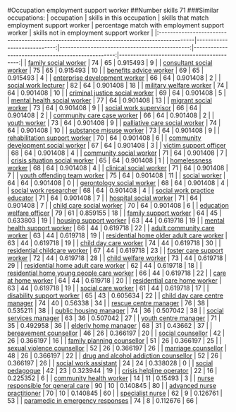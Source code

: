 #Occupation employment support worker
##Number skills 71
###Similar occupations:
| occupation                                                                                |   skills in this occupation |   skills that match employment support worker |   percentage match with employment support worker |   skills not in employment support worker |
|:------------------------------------------------------------------------------------------|----------------------------:|----------------------------------------------:|--------------------------------------------------:|------------------------------------------:|
| [family social worker](family_social_worker.md)                                           |                          74 |                                            65 |                                          0.915493 |                                         9 |
| [consultant social worker](consultant_social_worker.md)                                   |                          75 |                                            65 |                                          0.915493 |                                        10 |
| [benefits advice worker](benefits_advice_worker.md)                                       |                          69 |                                            65 |                                          0.915493 |                                         4 |
| [enterprise development worker](enterprise_development_worker.md)                         |                          66 |                                            64 |                                          0.901408 |                                         2 |
| [social work lecturer](social_work_lecturer.md)                                           |                          82 |                                            64 |                                          0.901408 |                                        18 |
| [military welfare worker](military_welfare_worker.md)                                     |                          74 |                                            64 |                                          0.901408 |                                        10 |
| [criminal justice social worker](criminal_justice_social_worker.md)                       |                          69 |                                            64 |                                          0.901408 |                                         5 |
| [mental health social worker](mental_health_social_worker.md)                             |                          77 |                                            64 |                                          0.901408 |                                        13 |
| [migrant social worker](migrant_social_worker.md)                                         |                          73 |                                            64 |                                          0.901408 |                                         9 |
| [social work supervisor](social_work_supervisor.md)                                       |                          66 |                                            64 |                                          0.901408 |                                         2 |
| [community care case worker](community_care_case_worker.md)                               |                          66 |                                            64 |                                          0.901408 |                                         2 |
| [youth worker](youth_worker.md)                                                           |                          73 |                                            64 |                                          0.901408 |                                         9 |
| [palliative care social worker](palliative_care_social_worker.md)                         |                          74 |                                            64 |                                          0.901408 |                                        10 |
| [substance misuse worker](substance_misuse_worker.md)                                     |                          73 |                                            64 |                                          0.901408 |                                         9 |
| [rehabilitation support worker](rehabilitation_support_worker.md)                         |                          70 |                                            64 |                                          0.901408 |                                         6 |
| [community development social worker](community_development_social_worker.md)             |                          67 |                                            64 |                                          0.901408 |                                         3 |
| [victim support officer](victim_support_officer.md)                                       |                          68 |                                            64 |                                          0.901408 |                                         4 |
| [community social worker](community_social_worker.md)                                     |                          71 |                                            64 |                                          0.901408 |                                         7 |
| [crisis situation social worker](crisis_situation_social_worker.md)                       |                          65 |                                            64 |                                          0.901408 |                                         1 |
| [homelessness worker](homelessness_worker.md)                                             |                          68 |                                            64 |                                          0.901408 |                                         4 |
| [clinical social worker](clinical_social_worker.md)                                       |                          71 |                                            64 |                                          0.901408 |                                         7 |
| [youth offending team worker](youth_offending_team_worker.md)                             |                          75 |                                            64 |                                          0.901408 |                                        11 |
| [social worker](social_worker.md)                                                         |                          64 |                                            64 |                                          0.901408 |                                         0 |
| [gerontology social worker](gerontology_social_worker.md)                                 |                          68 |                                            64 |                                          0.901408 |                                         4 |
| [social work researcher](social_work_researcher.md)                                       |                          68 |                                            64 |                                          0.901408 |                                         4 |
| [social work practice educator](social_work_practice_educator.md)                         |                          71 |                                            64 |                                          0.901408 |                                         7 |
| [hospital social worker](hospital_social_worker.md)                                       |                          71 |                                            64 |                                          0.901408 |                                         7 |
| [child care social worker](child_care_social_worker.md)                                   |                          70 |                                            64 |                                          0.901408 |                                         6 |
| [education welfare officer](education_welfare_officer.md)                                 |                          79 |                                            61 |                                          0.859155 |                                        18 |
| [family support worker](family_support_worker.md)                                         |                          64 |                                            45 |                                          0.633803 |                                        19 |
| [housing support worker](housing_support_worker.md)                                       |                          63 |                                            44 |                                          0.619718 |                                        19 |
| [mental health support worker](mental_health_support_worker.md)                           |                          66 |                                            44 |                                          0.619718 |                                        22 |
| [adult community care worker](adult_community_care_worker.md)                             |                          63 |                                            44 |                                          0.619718 |                                        19 |
| [residential home older adult care worker](residential_home_older_adult_care_worker.md)   |                          63 |                                            44 |                                          0.619718 |                                        19 |
| [child day care worker](child_day_care_worker.md)                                         |                          74 |                                            44 |                                          0.619718 |                                        30 |
| [residential childcare worker](residential_childcare_worker.md)                           |                          67 |                                            44 |                                          0.619718 |                                        23 |
| [foster care support worker](foster_care_support_worker.md)                               |                          72 |                                            44 |                                          0.619718 |                                        28 |
| [child welfare worker](child_welfare_worker.md)                                           |                          73 |                                            44 |                                          0.619718 |                                        29 |
| [residential home adult care worker](residential_home_adult_care_worker.md)               |                          62 |                                            44 |                                          0.619718 |                                        18 |
| [residential home young people care worker](residential_home_young_people_care_worker.md) |                          66 |                                            44 |                                          0.619718 |                                        22 |
| [care at home worker](care_at_home_worker.md)                                             |                          64 |                                            44 |                                          0.619718 |                                        20 |
| [residential care home worker](residential_care_home_worker.md)                           |                          63 |                                            44 |                                          0.619718 |                                        19 |
| [social care worker](social_care_worker.md)                                               |                          61 |                                            44 |                                          0.619718 |                                        17 |
| [disability support worker](disability_support_worker.md)                                 |                          65 |                                            43 |                                          0.605634 |                                        22 |
| [child day care centre manager](child_day_care_centre_manager.md)                         |                          74 |                                            40 |                                          0.56338  |                                        34 |
| [rescue centre manager](rescue_centre_manager.md)                                         |                          76 |                                            38 |                                          0.535211 |                                        38 |
| [public housing manager](public_housing_manager.md)                                       |                          74 |                                            36 |                                          0.507042 |                                        38 |
| [social services manager](social_services_manager.md)                                     |                          63 |                                            36 |                                          0.507042 |                                        27 |
| [youth centre manager](youth_centre_manager.md)                                           |                          71 |                                            35 |                                          0.492958 |                                        36 |
| [elderly home manager](elderly_home_manager.md)                                           |                          68 |                                            31 |                                          0.43662  |                                        37 |
| [bereavement counsellor](bereavement_counsellor.md)                                       |                          46 |                                            26 |                                          0.366197 |                                        20 |
| [social counsellor](social_counsellor.md)                                                 |                          42 |                                            26 |                                          0.366197 |                                        16 |
| [family planning counsellor](family_planning_counsellor.md)                               |                          51 |                                            26 |                                          0.366197 |                                        25 |
| [sexual violence counsellor](sexual_violence_counsellor.md)                               |                          52 |                                            26 |                                          0.366197 |                                        26 |
| [marriage counsellor](marriage_counsellor.md)                                             |                          48 |                                            26 |                                          0.366197 |                                        22 |
| [drug and alcohol addiction counsellor](drug_and_alcohol_addiction_counsellor.md)         |                          52 |                                            26 |                                          0.366197 |                                        26 |
| [social work assistant](social_work_assistant.md)                                         |                          24 |                                            24 |                                          0.338028 |                                         0 |
| [social pedagogue](social_pedagogue.md)                                                   |                          42 |                                            23 |                                          0.323944 |                                        19 |
| [crisis helpline operator](crisis_helpline_operator.md)                                   |                          22 |                                            16 |                                          0.225352 |                                         6 |
| [community health worker](community_health_worker.md)                                     |                          14 |                                            11 |                                          0.15493  |                                         3 |
| [nurse responsible for general care](nurse_responsible_for_general_care.md)               |                          90 |                                            10 |                                          0.140845 |                                        80 |
| [advanced nurse practitioner](advanced_nurse_practitioner.md)                             |                          70 |                                            10 |                                          0.140845 |                                        60 |
| [specialist nurse](specialist_nurse.md)                                                   |                          62 |                                             9 |                                          0.126761 |                                        53 |
| [paramedic in emergency responses](paramedic_in_emergency_responses.md)                   |                          74 |                                             8 |                                          0.112676 |                                        66 |
